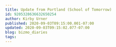 ```yaml
---
title: Update from Portland (School of Tomorrow)
id: 9205328636632650254
author: Kirby Urner
published: 2020-09-03T09:15:00.001-07:00
updated: 2020-09-03T09:15:02.077-07:00
blog: bizmo_diaries
tags: 
---
```


